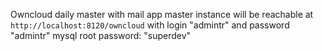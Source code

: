 Owncloud daily master with mail app master
instance will be reachable at `http://localhost:8120/owncloud`
with login "admintr" and password "admintr"
mysql root password: "superdev"
